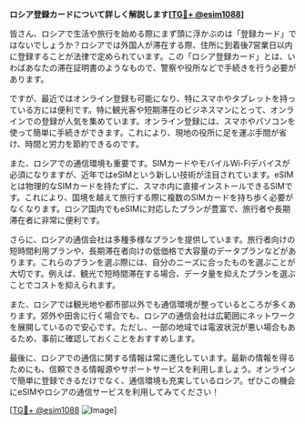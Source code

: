 **ロシア登録カードについて詳しく解説します[[TG💪+ @esim1088](https://t.me/s/esim1088)]**

皆さん、ロシアで生活や旅行を始める際にまず頭に浮かぶのは「登録カード」ではないでしょうか？ロシアでは外国人が滞在する際、住所に到着後7営業日以内に登録することが法律で定められています。この「ロシア登録カード」とは、いわばあなたの滞在証明書のようなもので、警察や役所などで手続きを行う必要があります。

ですが、最近ではオンライン登録も可能になり、特にスマホやタブレットを持っている方には便利です。特に観光客や短期滞在のビジネスマンにとって、オンラインでの登録が人気を集めています。オンライン登録には、スマホやパソコンを使って簡単に手続きができます。これにより、現地の役所に足を運ぶ手間が省け、時間と労力を節約できるのです。

また、ロシアでの通信環境も重要です。SIMカードやモバイルWi-Fiデバイスが必須になりますが、近年ではeSIMという新しい技術が注目されています。eSIMとは物理的なSIMカードを持たずに、スマホ内に直接インストールできるSIMです。これにより、国境を越えて旅行する際に複数のSIMカードを持ち歩く必要がなくなります。ロシア国内でもeSIMに対応したプランが豊富で、旅行者や長期滞在者に非常に便利です。

さらに、ロシアの通信会社は多種多様なプランを提供しています。旅行者向けの短時間利用プランや、長期滞在者向けの低価格で大容量のデータプランなどがあります。これらのプランを選ぶ際には、自分のニーズに合ったものを選ぶことが大切です。例えば、観光で短時間滞在する場合、データ量を抑えたプランを選ぶことでコストを抑えられます。

また、ロシアでは観光地や都市部以外でも通信環境が整っているところが多くあります。郊外や田舎に行く場合でも、ロシアの通信会社は広範囲にネットワークを展開しているので安心です。ただし、一部の地域では電波状況が悪い場合もあるため、事前に確認しておくことをおすすめします。

最後に、ロシアでの通信に関する情報は常に進化しています。最新の情報を得るためにも、信頼できる情報源やサポートサービスを利用しましょう。オンラインで簡単に登録できるだけでなく、通信環境も充実しているロシア。ぜひこの機会にeSIMやロシアの通信サービスを利用してみてください！

[[TG💪+ @esim1088](https://t.me/s/esim1088) ![Image](https://i.postimg.cc/Y0z9fWf4/image.png)]